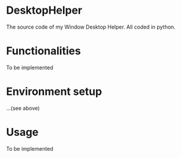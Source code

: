 # DesktopHelper
The source code of my Window Desktop Helper. All coded in python.

# Functionalities
To be implemented

# Environment setup
...(see above)

# Usage
To be implemented
